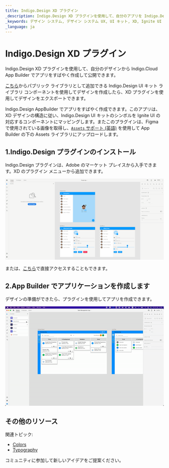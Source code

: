 ```yaml
---
title: Indigo.Design XD プラグイン
_description: Indigo.Design XD プラグインを使用して、自分のアプリを Indigo.Design App Builder に公開できます。
_keywords: デザイン システム, デザイン システム UX, UI キット, XD, Ignite UI for Angular, XD to Angular, Angular, Angular デザイン システム, XD からコードをエクスポート, Angular 用のデザイン キット, XD HTML, XD to HTML, XD UI キット
_language: ja
---
```


# Indigo.Design XD プラグイン

Indigo.Design XD プラグインを使用して、自分のデザインから Indigo.Cloud App Builder でアプリをすばやく作成して公開できます。

[こちら](https://assets.adobe.com/public/c1a672c5-49e6-4df1-4d32-1c37fa234f1e)からパブリック ライブラリとして追加できる Indigo.Design UI キット ライブラリ コンポーネントを使用してデザインを作成したら、XD プラグインを使用してデザインをエクスポートできます。

Indigo.Design AppBuilder でアプリをすばやく作成できます。このアプリは、XD デザインの構造に従い、Indigo.Design UI キットのシンボルを Ignite UI の対応するコンポーネントにマッピングします。またこのプラグインは、Figma で使用されている画像を取得し、[`Assets` サポート (英語)](https://www.infragistics.com/community/blogs/b/jason_beres/posts/indigo-design-app-builder-october-release-with-assets-support) を使用して App Builder の下の Assets ライブラリにアップロードします。  

## 1.Indigo.Design プラグインのインストール

Indigo.Design プラグインは、Adobe のマーケット プレイスから入手できます。XD のプラグイン メニューから追加できます。

<img class="responsive-img" src="../images/xd-plugin.gif"/>


または、[こちら](https://exchange.adobe.com/apps/cc/92c7dec5)で直接アクセスすることもできます。

## 2.App Builder でアプリケーションを作成します

デザインの準備ができたら、プラグインを使用してアプリを作成できます。

<img class="responsive-img" src="../images/create-from-xd.gif" />

## その他のリソース

関連トピック:

- [Colors](../style/colors.md)
- [Typography](../style/typography.md)

コミュニティに参加して新しいアイデアをご提案ください。
